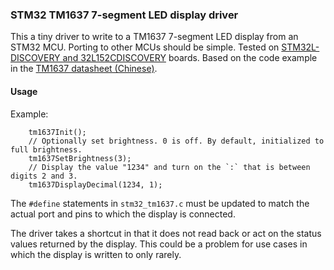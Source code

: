 ### STM32 TM1637 7-segment LED display driver

This a tiny driver to write to a TM1637 7-segment LED display from an STM32 MCU. Porting to other MCUs should be simple. Tested on [STM32L-DISCOVERY and 32L152CDISCOVERY](http://www.st.com/web/catalog/tools/FM116/SC959/SS1532/PF250990?sc=internet/evalboard/product/250990.jsp) boards. Based on the code example in the [TM1637 datasheet (Chinese)](http://www.seeedstudio.com/wiki/images/c/c3/TM1637_datasheet.pdf).

#### Usage

Example:

```
    tm1637Init();
    // Optionally set brightness. 0 is off. By default, initialized to full brightness.
    tm1637SetBrightness(3);
    // Display the value "1234" and turn on the `:` that is between digits 2 and 3.
    tm1637DisplayDecimal(1234, 1);
```

The `#define` statements in `stm32_tm1637.c` must be updated to match the actual port and pins to which the display is connected.

The driver takes a shortcut in that it does not read back or act on the status values returned by the display. This could be a problem for use cases in which the display is written to only rarely.


